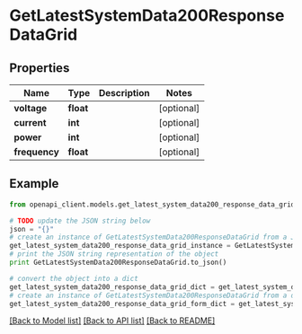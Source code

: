 # GetLatestSystemData200ResponseDataGrid


## Properties
Name | Type | Description | Notes
------------ | ------------- | ------------- | -------------
**voltage** | **float** |  | [optional] 
**current** | **int** |  | [optional] 
**power** | **int** |  | [optional] 
**frequency** | **float** |  | [optional] 

## Example

```python
from openapi_client.models.get_latest_system_data200_response_data_grid import GetLatestSystemData200ResponseDataGrid

# TODO update the JSON string below
json = "{}"
# create an instance of GetLatestSystemData200ResponseDataGrid from a JSON string
get_latest_system_data200_response_data_grid_instance = GetLatestSystemData200ResponseDataGrid.from_json(json)
# print the JSON string representation of the object
print GetLatestSystemData200ResponseDataGrid.to_json()

# convert the object into a dict
get_latest_system_data200_response_data_grid_dict = get_latest_system_data200_response_data_grid_instance.to_dict()
# create an instance of GetLatestSystemData200ResponseDataGrid from a dict
get_latest_system_data200_response_data_grid_form_dict = get_latest_system_data200_response_data_grid.from_dict(get_latest_system_data200_response_data_grid_dict)
```
[[Back to Model list]](../README.md#documentation-for-models) [[Back to API list]](../README.md#documentation-for-api-endpoints) [[Back to README]](../README.md)


